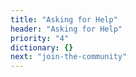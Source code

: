 ```yaml
---
title: "Asking for Help"
header: "Asking for Help"
priority: "4"
dictionary: {}
next: "join-the-community"
---
```

